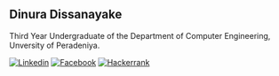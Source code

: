 ## Dinura Dissanayake

Third Year Undergraduate of the Department of Computer Engineering, Unversity of Peradeniya.

[![Linkedin](https://nuwanjaliyagoda.com/assets/img/ico/linkedin-128.png)](https://www.linkedin.com/in/dinura-dissanayake-9486ba1a1/)
[![Facebook](https://nuwanjaliyagoda.com/assets/img/ico/facebook-128.png)](https://www.facebook.com/dinura.r.dissanayake)
[![Hackerrank](https://nuwanjaliyagoda.com/assets/img/ico/hackerrank-128.png)](https://www.hackerrank.com/dinuraransika)

<!--
**dinuransika/dinuransika** is a ✨ _special_ ✨ repository because its `README.md` (this file) appears on your GitHub profile.

Here are some ideas to get you started:

- 🔭 I’m currently working on ...
- 🌱 I’m currently learning ...
- 👯 I’m looking to collaborate on ...
- 🤔 I’m looking for help with ...
- 💬 Ask me about ...
- 📫 How to reach me: ...
- 😄 Pronouns: ...
- ⚡ Fun fact: ...
-->
